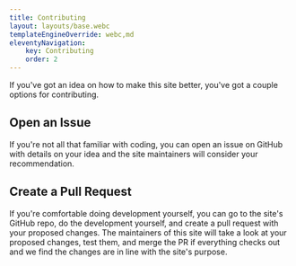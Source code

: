 ```yaml
---
title: Contributing
layout: layouts/base.webc
templateEngineOverride: webc,md
eleventyNavigation:
    key: Contributing
    order: 2
---
```

If you've got an idea on how to make this site better, you've got a couple options for contributing.

## Open an Issue

If you're not all that familiar with coding, you can <a :href="site.repoissues">open an issue on GitHub</a> with details on your idea and the site maintainers will consider your recommendation.

## Create a Pull Request

If you're comfortable doing development yourself, you can <a :href="site.repo">go to the site's GitHub repo</a>, do the development yourself, and create a pull request with your proposed changes. The maintainers of this site will take a look at your proposed changes, test them, and merge the PR if everything checks out and we find the changes are in line with the site's purpose.